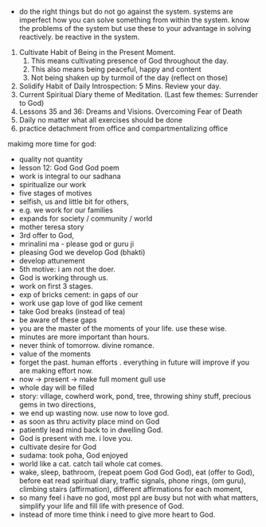 - do the right things but do not 
go against the system. systems are imperfect
how you can solve something from within
the system. know the problems of the system
but use these to your advantage in solving 
reactively. 
be reactive in the system. 

1. Cultivate Habit of Being in the Present Moment. 
	1. This means cultivating presence of God throughout the day. 
	2. This also means being peaceful, happy and content
	3. Not being shaken up by turmoil of the day (reflect on those)
2. Solidify Habit of Daily Introspection: 5 Mins. Review your day. 
3. Current Spiritual Diary theme of Meditation. (Last few themes: Surrender to God)
4. Lessons 35 and 36: Dreams and Visions. Overcoming Fear of Death 
5. Daily no matter what all exercises should be done
6. practice detachment from office and compartmentalizing office 


makimg more time for god:
- quality not quantity 
- lesson 12: God God God poem
- work is integral to our sadhana
- spiritualize our work
- five stages of motives 
- selfish, us and little bit for others,
- e.g. we work for our families
- expands for society / community / world
- mother teresa story 
- 3rd offer to God, 
- mrinalini ma - please god or guru ji
- pleasing God we develop God (bhakti)
- develop attunement 
- 5th motive: i am not the doer. 
- God is working through us. 
- work on first 3 stages. 
- exp of bricks cement: in gaps of our
- work use gap love of god like cement
- take God breaks (instead of tea)
- be aware of these gaps 
- you are the master of the moments of your life. use these wise.
- minutes are more important than hours. 
- never think of tomorrow. divine romance. 
- value of the moments 
- forget the past. human efforts . everything in future will improve if you are making effort now. 
- now -> present -> make full moment gull use
- whole day will be filled 
- story: village, cowherd work, pond, tree, throwing shiny stuff, precious gems in two directions, 
- we end up wasting now. use now to love god. 
- as soon as thru activity place mind on God
- patiently lead mind back to in dwelling God.
- God is present with me. i love you. 
- cultivate desire for God 
- sudama: took poha, God enjoyed 
- world like a cat. catch tail whole cat comes.
- wake, sleep, bathroom, (repeat poem God God God), eat (offer to God), before eat read spiritual diary, traffic signals, phone rings, (om guru), climbing stairs (affirmation), different affirmations for each moment, 
- so many feel i have no god, most ppl are busy but not with what matters, simplify your life and fill life with presence of God. 
- instead of more time think i need to give more heart to God. 




